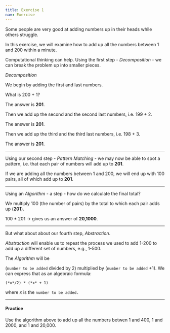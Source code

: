 ```yaml
---
title: Exercise 1
nav: Exercise
---
```


Some people are very good at adding numbers up in their heads while others struggle.  

In this exercise, we will examine how to add up all the numbers between 1 and 200 within a minute.

Computational thinking can help. Using the first step - *Decomposition* - we can break the problem up into smaller pieces.

*Decomposition*

We begin by adding the first and last numbers.

What is 200 + 1?

The answer is **201**.

Then we add up the second and the second last numbers, i.e. 199 + 2.

The answer is **201**.

Then we add up the third and the third last numbers, i.e. 198 + 3.

The answer is **201**.

-------

Using our second step - *Pattern Matching* - we may now be able to spot a pattern, i.e. that each pair of numbers will add up to **201**.

If we are adding all the numbers between 1 and 200, we will end up with 100 pairs, all of which add up to **201**.

-------

Using an *Algorithm* - a step - how do we calculate the final total?

We multiply 100 (the number of pairs) by the total to which each pair adds up (**201**).

100 * 201 -> gives us an answer of **20,1000**.

-------

But what about about our fourth step, *Abstraction*. 

*Abstraction* will enable us to repeat the process we used to add 1-200 to add up a different set of numbers, e.g., 1-500.

The *Algorithm* will be 

(`number to be added` divided by 2) multiplied by (`number to be added` +1). We can express that as an algebraic formula:

`(*x*/2) * (*x* + 1)`

where *x* is the `number to be added.`

-------------

#### Practice

Use the algorithm above to add up all the numbers betwen 1 and 400, 1 and 2000, and 1 and 20,000.

